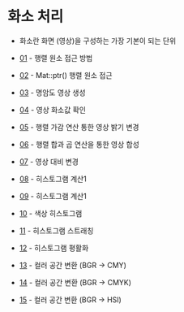 # 화소 처리 

- 화소란 화면 (영상)을 구성하는 가장 기본이 되는 단위

* [01](0100.mat_access.ipynb) - 행렬 원소 접근 방법 

* [02](0200.image_access.ipynb) - Mat::ptr() 행렬 원소 접근

* [03](0300.grayscale_image.ipynb) - 명암도 영상 생성

* [04](0400.pixel_value.ipynb) - 영상 화소값 확인

* [05](0500.bright_dark.ipynb) - 행렬 가감 연산 통한 영상 밝기 변경 

* [06](0600.image_synthesis.ipynb) - 행렬 합과 곱 연산을 통한 영상 합성

* [07](0700.contrast.ipynb) - 영상 대비 변경

* [08](0800.calc_histogrm.opencv.ipynb) - 히스토그램 계산1

* [09](0900.calc_histogram_opencv2.ipynb) - 히스토그램 계산1

* [10](1000.hue_histogram.ipynb) - 색상 히스토그램 

* [11](1100.histogram_stretching.ipynb) - 히스토그램 스트래칭

* [12](1200.histogram_equalize.ipynb) - 히스토그램 평활화

* [13](1300.convert_CMY.ipynb) - 컬러 공간 변환 (BGR -> CMY)

* [14](1400.convert_CMYK.ipynb) - 컬러 공간 변환 (BGR -> CMYK)

* [15](1500.convert_HSV.ipynb) - 컬러 공간 변환 (BGR -> HSI)